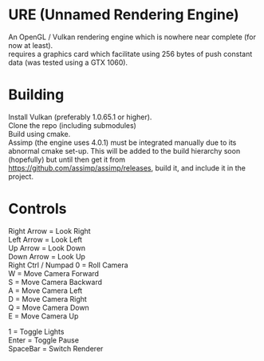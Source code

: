 # URE (Unnamed Rendering Engine)
An OpenGL / Vulkan rendering engine which is nowhere near complete (for now at least).  
requires a graphics card which facilitate using 256 bytes of push constant data (was tested using a GTX 1060).

# Building
Install Vulkan (preferably 1.0.65.1 or higher).  
Clone the repo (including submodules)  
Build using cmake.  
Assimp (the engine uses 4.0.1) must be integrated manually due to its abnormal cmake set-up.  This will be added to the build hierarchy soon (hopefully) but until then get it from https://github.com/assimp/assimp/releases, build it, and include it in the project.

# Controls
Right Arrow = Look Right  
Left Arrow = Look Left  
Up Arrow = Look Down  
Down Arrow = Look Up  
Right Ctrl / Numpad 0 = Roll Camera  
W = Move Camera Forward  
S = Move Camera Backward  
A = Move Camera Left  
D = Move Camera Right  
Q = Move Camera Down  
E = Move Camera Up  

1 = Toggle Lights  
Enter = Toggle Pause  
SpaceBar = Switch Renderer  
